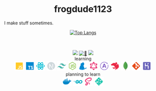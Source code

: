 <h1 align="center">frogdude1123</h1>
I make stuff sometimes.
<div align="center">

[![Top Langs](https://github-readme-stats.vercel.app/api/top-langs/?username=frog1123&layout=compact&bg_color=00000000&border_color=00000000&text_color=fff)](https://github.com/anuraghazra/github-readme-stats)

</div>
<br/>
<br/>
<div align="center">
  <a href="https://www.youtube.com/channel/UCNTeMcd7BDOuNrVf1yRGZlA"><img src="https://img.shields.io/badge/YouTube-red?style=for-the-badge&logo=youtube&logoColor=white"/></a>
  <a href="https://frogdude1123.herokuapp.com/home/"><img src="https://img.shields.io/badge/%F0%9F%8C%B4-website-grey?labelColor=d9ed92&style=for-the-badge" alt="🌴" /></a>
  <a href="https://github.com/antonkomarev/github-profile-views-counter"><img src="https://komarev.com/ghpvc/?username=frog1123&color=grey&style=for-the-badge"></a>
</div>
<div align="center">
  <div align="center">
    learning
  </div>
    <img src="./icons/javascript.svg" width="30px" height="30px" />
    <img src="./icons/typescript.svg" width="30px" height="30px" />
    <img src="./icons/react.svg" width="30px" height="30px" />
    <img src="./icons/next.svg" width="30px" height="30px" />
    <img src="./icons/tailwindcss.svg" width="30px" height="30px" />
    <img src="./icons/nodejs.svg" width="30px" height="30px" />
    <img src="./icons/yarn.svg" width="30px" height="30px" />
    <img src="./icons/graphql.svg" width="30px" height="30px" />
    <img src="./icons/apollo.svg" width="30px" height="30px" />
    <img src="./icons/nest.svg" width="30px" height="30px" />
    <img src="./icons/mongodb.png"  width="30px" height="30px" >
    <img src="./icons/git.svg" width="30px" height="30px" />
    <img src="./icons/heroku.svg" width="30px" height="30px" />
</div>
<div align="center">
  <div align="center">
    planning to learn
    <div>
      <img src="./icons/docker.svg" width="30px" height="30px" />
      <img src="./icons/go.svg" width="30px" height="30px" />
      <img src="./icons/sass.svg" width="30px" height="30px" />
      <img src="./icons/netlify.svg" width="30px" height="30px" />
    </div>
  </div>
</div>
